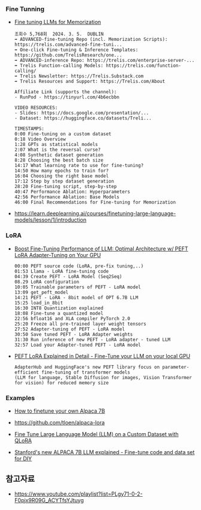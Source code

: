 ### Fine Tunning ###

* [Fine tuning LLMs for Memorization](https://www.youtube.com/watch?v=_GkHZQYFOGM&list=PLWG1mVtuzdxfXkxCbPHh9reKV-fWqraEX)

  ```
  조회수 5,768회  2024. 3. 5.  DUBLIN
  ➡️ ADVANCED-fine-tuning Repo (incl. Memorization Scripts): https://trelis.com/advanced-fine-tuni...
  ➡️ One-click Fine-tuning & Inference Templates: https://github.com/TrelisResearch/one...
  ➡️ ADVANCED-inference Repo: https://trelis.com/enterprise-server-...
  ➡️ Trelis Function-calling Models: https://trelis.com/function-calling/
  ➡️ Trelis Newsletter: https://Trelis.Substack.com
  ➡️ Trelis Resources and Support: https://Trelis.com/About
  
  Affiliate Link (supports the channel):
  - RunPod - https://tinyurl.com/4b6ecbbn
  
  VIDEO RESOURCES:
  - Slides: https://docs.google.com/presentation/...
  - Dataset: https://huggingface.co/datasets/Treli...
  
  TIMESTAMPS:
  0:00 Fine-tuning on a custom dataset
  0:18 Video Overview
  1:28 GPTs as statistical models
  2:07 What is the reversal curse?
  4:08 Synthetic dataset generation
  8:28 Choosing the best batch size
  14:17 What learning rate to use for fine-tuning?
  14:50 How many epochs to train for?
  16:04 Choosing the right base model
  17:12 Step by step dataset generation
  28:20 Fine-tuning script, step-by-step
  40:47 Performance Ablation: Hyperparameters
  42:56 Performance Ablation: Base Models
  46:00 Final Recommendations for Fine-tuning for Memorization
  ```


* https://learn.deeplearning.ai/courses/finetuning-large-language-models/lesson/1/introduction



### LoRA ###
* [Boost Fine-Tuning Performance of LLM: Optimal Architecture w/ PEFT LoRA Adapter-Tuning on Your GPU](https://www.youtube.com/watch?v=A-a-l_sFtYM)
  ```
  00:00 PEFT source code (LoRA, pre-fix tuning,..)
  01:53 Llama - LoRA fine-tuning code 
  04:39 Create PEFT - LoRA Model (Seq2Seq)
  08.29 LoRA configuration
  10:05 Trainable parameters of PEFT - LoRA model
  13:09 get_peft_model 
  14:21 PEFT - LoRA - 8bit model of OPT 6.7B LLM
  15:25 load_in_8bit 
  16:30 INT8 Quantization explained 
  18:08 Fine-tune a quantized model
  22:56 bfloat16 and XLA compiler PyTorch 2.0
  25:20 Freeze all pre-trained layer weight tensors
  27:52 Adapter-tuning of PEFT - LoRA model
  30:50 Save tuned PEFT - LoRA Adapter weights
  31:30 Run inference of new PEFT - LoRA adapter - tuned LLM
  32:57 Load your Adapter-tuned PEFT - LoRA model
  ```
* [PEFT LoRA Explained in Detail - Fine-Tune your LLM on your local GPU](https://www.youtube.com/watch?v=YVU5wAA6Txo&list=PLgy71-0-2-F0pjx9R09G_ACYTfsYJtuyg&index=8)
  ```
  AdapterHub and HuggingFace's new PEFT library focus on parameter-efficient fine-tuning of transformer models
  (LLM for language, Stable Diffusion for images, Vision Transformer for vision) for reduced memory size
  ```



### Examples ###

* [How to finetune your own Alpaca 7B](https://www.youtube.com/watch?v=LSoqyynKU9E)

* https://github.com/tloen/alpaca-lora

* [Fine Tune Large Language Model (LLM) on a Custom Dataset with QLoRA](https://dassum.medium.com/fine-tune-large-language-model-llm-on-a-custom-dataset-with-qlora-fb60abdeba07)  

* [Stanford's new ALPACA 7B LLM explained - Fine-tune code and data set for DIY](https://www.youtube.com/watch?v=j6dqO2dSF9c&list=PLgy71-0-2-F0pjx9R09G_ACYTfsYJtuyg&index=9)




## 참고자료 ##

* https://www.youtube.com/playlist?list=PLgy71-0-2-F0pjx9R09G_ACYTfsYJtuyg
